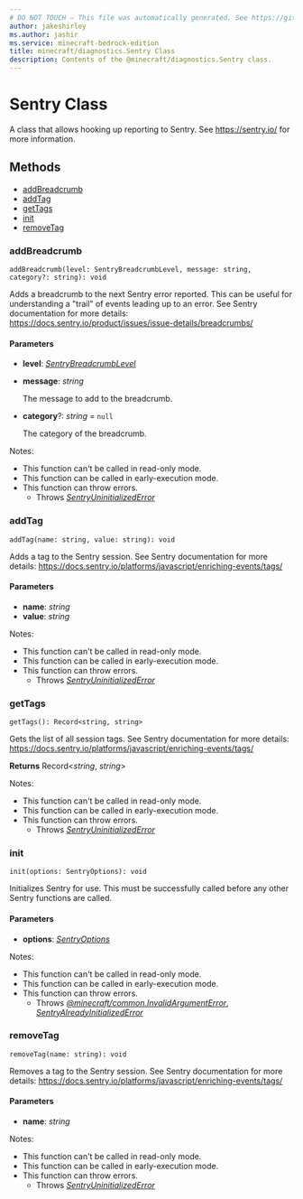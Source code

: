 ```yaml
---
# DO NOT TOUCH — This file was automatically generated. See https://github.com/mojang/minecraftapidocsgenerator to modify descriptions, examples, etc.
author: jakeshirley
ms.author: jashir
ms.service: minecraft-bedrock-edition
title: minecraft/diagnostics.Sentry Class
description: Contents of the @minecraft/diagnostics.Sentry class.
---
```

# Sentry Class

A class that allows hooking up reporting to Sentry.  See https://sentry.io/ for more information.

## Methods
- [addBreadcrumb](#addbreadcrumb)
- [addTag](#addtag)
- [getTags](#gettags)
- [init](#init)
- [removeTag](#removetag)

### **addBreadcrumb**
`
addBreadcrumb(level: SentryBreadcrumbLevel, message: string, category?: string): void
`

Adds a breadcrumb to the next Sentry error reported.  This can be useful for understanding a "trail" of events leading up to an error.  See Sentry documentation for more details: https://docs.sentry.io/product/issues/issue-details/breadcrumbs/

#### **Parameters**
- **level**: [*SentryBreadcrumbLevel*](SentryBreadcrumbLevel.md)
- **message**: *string*
  
  The message to add to the breadcrumb.
- **category**?: *string* = `null`
  
  The category of the breadcrumb.
  
Notes:
- This function can't be called in read-only mode.
- This function can be called in early-execution mode.
- This function can throw errors.
  - Throws [*SentryUninitializedError*](SentryUninitializedError.md)

### **addTag**
`
addTag(name: string, value: string): void
`

Adds a tag to the Sentry session.  See Sentry documentation for more details: https://docs.sentry.io/platforms/javascript/enriching-events/tags/

#### **Parameters**
- **name**: *string*
- **value**: *string*
  
Notes:
- This function can't be called in read-only mode.
- This function can be called in early-execution mode.
- This function can throw errors.
  - Throws [*SentryUninitializedError*](SentryUninitializedError.md)

### **getTags**
`
getTags(): Record<string, string>
`

Gets the list of all session tags.  See Sentry documentation for more details: https://docs.sentry.io/platforms/javascript/enriching-events/tags/

**Returns** Record<*string*, *string*>
  
Notes:
- This function can't be called in read-only mode.
- This function can be called in early-execution mode.
- This function can throw errors.
  - Throws [*SentryUninitializedError*](SentryUninitializedError.md)

### **init**
`
init(options: SentryOptions): void
`

Initializes Sentry for use.  This must be successfully called before any other Sentry functions are called.

#### **Parameters**
- **options**: [*SentryOptions*](SentryOptions.md)
  
Notes:
- This function can't be called in read-only mode.
- This function can be called in early-execution mode.
- This function can throw errors.
  - Throws [*@minecraft/common.InvalidArgumentError*](../../minecraft/common/InvalidArgumentError.md), [*SentryAlreadyInitializedError*](SentryAlreadyInitializedError.md)

### **removeTag**
`
removeTag(name: string): void
`

Removes a tag to the Sentry session.  See Sentry documentation for more details: https://docs.sentry.io/platforms/javascript/enriching-events/tags/

#### **Parameters**
- **name**: *string*
  
Notes:
- This function can't be called in read-only mode.
- This function can be called in early-execution mode.
- This function can throw errors.
  - Throws [*SentryUninitializedError*](SentryUninitializedError.md)
